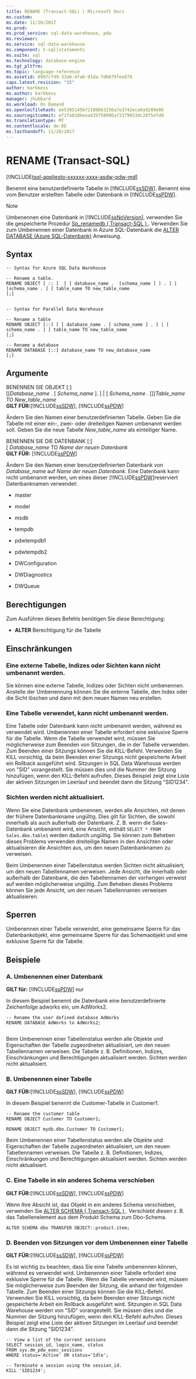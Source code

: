 ```yaml
---
title: RENAME (Transact-SQL) | Microsoft Docs
ms.custom: 
ms.date: 11/20/2017
ms.prod: 
ms.prod_service: sql-data-warehouse, pdw
ms.reviewer: 
ms.service: sql-data-warehouse
ms.component: t-sql|statements
ms.suite: sql
ms.technology: database-engine
ms.tgt_pltfrm: 
ms.topic: language-reference
ms.assetid: 0907cfd9-33a6-4fa6-91da-7d6679fee878
caps.latest.revision: "15"
author: barbkess
ms.author: barbkess
manager: jhubbard
ms.workload: On Demand
ms.openlocfilehash: ee5395145b72108b63256a7e3742eca6a9289e06
ms.sourcegitcommit: ef1fa818beea435f58986af3379853dc28f5efd8
ms.translationtype: MT
ms.contentlocale: de-DE
ms.lasthandoff: 11/20/2017
---
```

# <a name="rename-transact-sql"></a>RENAME (Transact-SQL)
[!INCLUDE[tsql-appliesto-xxxxxx-xxxx-asdw-pdw-md](../../includes/tsql-appliesto-xxxxxx-xxxx-asdw-pdw-md.md)]

  Benennt eine benutzerdefinierte Tabelle in [!INCLUDE[ssSDW](../../includes/sssdw-md.md)]. Benennt eine vom Benutzer erstellten Tabelle oder Datenbank in [!INCLUDE[ssPDW](../../includes/sspdw-md.md)].  
  
> [!NOTE]  
>  Umbenennen eine Datenbank in [!INCLUDE[ssNoVersion](../../includes/ssnoversion-md.md)], verwenden Sie die gespeicherte Prozedur [Sp_renamedb &#40; Transact-SQL &#41; ](../../relational-databases/system-stored-procedures/sp-renamedb-transact-sql.md). Verwenden Sie zum Umbenennen einer Datenbank in Azure SQL-Datenbank die [ALTER DATABASE (Azure SQL-Datenbank)](/statements/alter-database-azure-sql-database.md) Anweisung. 
  
## <a name="syntax"></a>Syntax  
  
```  
-- Syntax for Azure SQL Data Warehouse  
  
-- Rename a table.  
RENAME OBJECT [ :: ]  [ [ database_name .  [schema_name ] ] . ] | [schema_name . ] ] table_name TO new_table_name  
[;]  
  
```  
  
```  
-- Syntax for Parallel Data Warehouse  
  
-- Rename a table  
RENAME OBJECT [::] [ [ database_name . [ schema_name ] . ] | [ schema_name . ] ] table_name TO new_table_name  
[;]  
  
-- Rename a database  
RENAME DATABASE [::] database_name TO new_database_name  
[;]  
```  
  
## <a name="arguments"></a>Argumente  
 BENENNEN SIE OBJEKT [:]   
          [[*Database_name* . [ *Schema_name* ]. ] | [ *Schema_name* . []]*Table_name* TO *New_table_name*  
 **GILT FÜR:**[!INCLUDE[ssSDW](../../includes/sssdw-md.md)],  [!INCLUDE[ssPDW](../../includes/sspdw-md.md)]  
  
 Ändern Sie den Namen einer benutzerdefinierten Tabelle. Geben Sie die Tabelle mit einer ein-, zwei- oder dreiteiligen Namen umbenannt werden soll.    Geben Sie die neue Tabelle *New_table_name* als einteiliger Name.  
  
 BENENNEN SIE DIE DATENBANK [:]   
          [ *Database_name* TO *Name der neuen Datenbank*  
 **GILT FÜR:**  [!INCLUDE[ssPDW](../../includes/sspdw-md.md)]  
  
 Ändern Sie den Namen einer benutzerdefinierten Datenbank von *Database_name* auf *Name der neuen Datenbank*.  Eine Datenbank kann nicht umbenannt werden, um eines dieser [!INCLUDE[ssPDW](../../includes/sspdw-md.md)]reserviert Datenbanknamen verwendet:  
  
-   master  
  
-   model  
  
-   msdb  
  
-   tempdb  
  
-   pdwtempdb1  
  
-   pdwtempdb2  
  
-   DWConfiguration  
  
-   DWDiagnostics  
  
-   DWQueue  
  
## <a name="permissions"></a>Berechtigungen  
 Zum Ausführen dieses Befehls benötigen Sie diese Berechtigung:  
  
-   **ALTER** Berechtigung für die Tabelle  
   
  
## <a name="limitations-and-restrictions"></a>Einschränkungen  
  
### <a name="cannot-rename-an-external-table-indexes-or-views"></a>Eine externe Tabelle, Indizes oder Sichten kann nicht umbenannt werden.
Sie können eine externe Tabelle, Indizes oder Sichten nicht umbenennen. Anstelle der Umbenennung können Sie die externe Tabelle, den Index oder die Sicht löschen und dann mit dem neuen Namen neu erstellen.

### <a name="cannot-rename-a-table-in-use"></a>Eine Tabelle verwendet, kann nicht umbenannt werden.  
 Eine Tabelle oder Datenbank kann nicht umbenannt werden, während es verwendet wird. Umbenennen einer Tabelle erfordert eine exklusive Sperre für die Tabelle. Wenn die Tabelle verwendet wird, müssen Sie möglicherweise zum Beenden von Sitzungen, die in der Tabelle verwenden. Zum Beenden einer Sitzungs können Sie die KILL-Befehl. Verwenden Sie KILL vorsichtig, da beim Beenden einer Sitzungs nicht gespeicherte Arbeit ein Rollback ausgeführt wird. Sitzungen in SQL Data Warehouse werden von "SID" vorangestellt. Sie müssen dies und die Nummer der Sitzung hinzufügen, wenn den KILL-Befehl aufrufen. Dieses Beispiel zeigt eine Liste der aktiven Sitzungen im Leerlauf und beendet dann die Sitzung "SID1234".  
  
### <a name="views-are-not-updated"></a>Sichten werden nicht aktualisiert.  
 Wenn Sie eine Datenbank umbenennen, werden alle Ansichten, mit denen der frühere Datenbankname ungültig. Dies gilt für Sichten, die sowohl innerhalb als auch außerhalb der Datenbank. Z. B. wenn die Sales-Datenbank umbenannt wird, eine Ansicht, enthält `SELECT * FROM Sales.dbo.table1` werden dadurch ungültig. Sie können zum Beheben dieses Problems verwenden dreiteilige Namen in den Ansichten oder aktualisieren die Ansichten aus, um den neuen Datenbanknamen zu verweisen.  
  
 Beim Umbenennen einer Tabellenstatus werden Sichten nicht aktualisiert, um den neuen Tabellennamen verweisen. Jede Ansicht, die innerhalb oder außerhalb der Datenbank, die den Tabellennamen der vorherigen verweist auf werden möglicherweise ungültig. Zum Beheben dieses Problems können Sie jede Ansicht, um den neuen Tabellennamen verweisen aktualisieren.  
  
## <a name="locking"></a>Sperren  
 Umbenennen einer Tabelle verwendet, eine gemeinsame Sperre für das Datenbankobjekt, eine gemeinsame Sperre für das Schemaobjekt und eine exklusive Sperre für die Tabelle.  
  
## <a name="examples"></a>Beispiele  
  
### <a name="a-rename-a-database"></a>A. Umbenennen einer Datenbank  
 **GILT für:** [!INCLUDE[ssPDW](../../includes/sspdw-md.md)] nur  
  
 In diesem Beispiel benennt die Datenbank eine benutzerdefinierte Zeichenfolge adworks ein, um AdWorks2.  
  
```  
-- Rename the user defined database AdWorks  
RENAME DATABASE AdWorks to AdWorks2;  
  
```  
  
 Beim Umbenennen einer Tabellenstatus werden alle Objekte und Eigenschaften der Tabelle zugeordneten aktualisiert, um den neuen Tabellennamen verweisen. Die Tabelle z. B. Definitionen, Indizes, Einschränkungen und Berechtigungen aktualisiert werden. Sichten werden nicht aktualisiert.  
  
### <a name="b-rename-a-table"></a>B. Umbenennen einer Tabelle  
 **GILT FÜR:**[!INCLUDE[ssSDW](../../includes/sssdw-md.md)],  [!INCLUDE[ssPDW](../../includes/sspdw-md.md)]  
  
 In diesem Beispiel benennt die Customer-Tabelle in Customer1.  
  
```  
-- Rename the customer table  
RENAME OBJECT Customer TO Customer1;  
  
RENAME OBJECT mydb.dbo.Customer TO Customer1;  
```  
  
 Beim Umbenennen einer Tabellenstatus werden alle Objekte und Eigenschaften der Tabelle zugeordneten aktualisiert, um den neuen Tabellennamen verweisen. Die Tabelle z. B. Definitionen, Indizes, Einschränkungen und Berechtigungen aktualisiert werden. Sichten werden nicht aktualisiert.  
   
  
### <a name="c-move-a-table-to-a-different-schema"></a>C. Eine Tabelle in ein anderes Schema verschieben  
 **GILT FÜR:**[!INCLUDE[ssSDW](../../includes/sssdw-md.md)],  [!INCLUDE[ssPDW](../../includes/sspdw-md.md)]  
  
 Wenn Ihre Absicht ist, das Objekt in ein anderes Schema verschieben, verwenden Sie [ALTER SCHEMA &#40; Transact-SQL &#41; ](../../t-sql/statements/alter-schema-transact-sql.md). Verschiebt diesen z. B. das Tabellenelement aus dem Produkt Schema zum Dbo-Schema.  
  
```  
ALTER SCHEMA dbo TRANSFER OBJECT::product.item;  
```  
  
### <a name="d-terminate-sessions-before-renaming-a-table"></a>D. Beenden von Sitzungen vor dem Umbenennen einer Tabelle  
 **GILT FÜR:**[!INCLUDE[ssSDW](../../includes/sssdw-md.md)],  [!INCLUDE[ssPDW](../../includes/sspdw-md.md)]  
  
 Es ist wichtig zu beachten, dass Sie eine Tabelle umbenennen können, während es verwendet wird. Umbenennen einer Tabelle erfordert eine exklusive Sperre für die Tabelle. Wenn die Tabelle verwendet wird, müssen Sie möglicherweise zum Beenden der Sitzung, die anhand der folgenden Tabelle. Zum Beenden einer Sitzungs können Sie die KILL-Befehl. Verwenden Sie KILL vorsichtig, da beim Beenden einer Sitzungs nicht gespeicherte Arbeit ein Rollback ausgeführt wird. Sitzungen in SQL Data Warehouse werden von "SID" vorangestellt. Sie müssen dies und die Nummer der Sitzung hinzufügen, wenn den KILL-Befehl aufrufen. Dieses Beispiel zeigt eine Liste der aktiven Sitzungen im Leerlauf und beendet dann die Sitzung "SID1234".  
  
```  
-- View a list of the current sessions  
SELECT session_id, login_name, status   
FROM sys.dm_pdw_exec_sessions   
WHERE status='Active' OR status='Idle';  
  
-- Terminate a session using the session_id.  
KILL 'SID1234';  
```  
  
  
